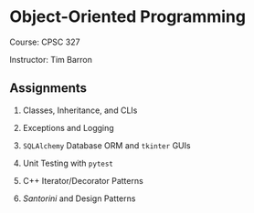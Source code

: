 # Object-Oriented Programming

Course: CPSC 327

Instructor: Tim Barron

## Assignments

1. Classes, Inheritance, and CLIs

2. Exceptions and Logging

3. `SQLAlchemy` Database ORM and `tkinter` GUIs

4. Unit Testing with `pytest`

5. C++ Iterator/Decorator Patterns

6. *Santorini* and Design Patterns 
